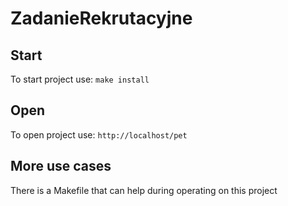# ZadanieRekrutacyjne

## Start
To start project use: ```make install```

## Open 
To open project use: ```http://localhost/pet```

## More use cases
There is a Makefile that can help during operating on this project

